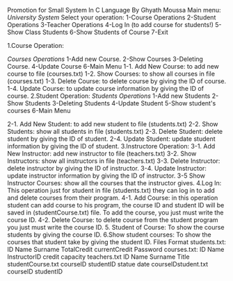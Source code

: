 Promotion for Small System In C Language
By Ghyath Moussa
Main menu:
*University System* 
Select your operation: 
1-Course Operations 
2-Student Operations 
3-Teacher Operations 
4-Log In (to add course for students!) 
5-Show Class Students 
6-Show Students of Course 
7-Exit 







1.Course Operation:

 *Courses Operations* 
1-Add new Course. 
2-Show Courses 
3-Deleting Course. 
4-Update Course 
6-Main Menu 
1-1. Add New Course: to add new course to file (courses.txt)
1-2. Show Courses: to show all courses in file (courses.txt)
1-3. Delete Course: to delete course by giving the ID of course.
1-4. Update Course: to update course information by giving the ID of course.
2.Student Operation:
*Students Operations* 
1-Add new Students 
2-Show Students 
3-Deleting Students 
4-Update Student 
5-Show student's courses 
6-Main Menu 



2-1. Add New Student: to add new student to file (students.txt)
2-2. Show Students: show all students in file (students.txt)
2-3. Delete Student: delete student by giving the ID of student.
2-4. Update Student: update student information by giving the ID of student.
3.Instructore Operation:
3-1. Add New Instructor: add new instructor to file (teachers.txt)
3-2. Show Instructors: show all instructors in file (teachers.txt)
3-3. Delete Instructor: delete instructor by giving the ID of instructor.
3-4. Update Instructor: update instructor information by giving the ID of instructor.
3-5 Show Instructor Courses: show all the courses that the instructor gives.
4.Log In:
This operation just for student in file (students.txt) they can log in to add and delete courses from their program.
4-1. Add Course: in this operation student can add course to his program, the course ID and student ID will be saved in (studentCourse.txt) file. To add the course, you just must write the course ID.
4-2. Delete Course: to delete course from the student program you just must write the course ID.
5. Student of Course:
To show the course students by giving the course ID.
6.Show student courses:
To show the courses that student take by giving the student ID.
Files Format
students.txt: 		ID Name Surname TotalCredit currentCredit Password
courses.txt:		ID Name InstructorID credit capacity
teachers.txt		ID Name Surname Title
studentCourse.txt	courseID studentID statue date
courseIDstudent.txt	courseID studentID
